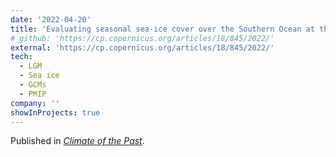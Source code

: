 ```yaml
---
date: '2022-04-20'
title: 'Evaluating seasonal sea-ice cover over the Southern Ocean at the Last Glacial Maximum'
# github: 'https://cp.copernicus.org/articles/18/845/2022/'
external: 'https://cp.copernicus.org/articles/18/845/2022/'
tech:
  - LGM
  - Sea ice
  - GCMs
  - PMIP
company: ''
showInProjects: true
---
```


Published in [*Climate of the Past*](https://cp.copernicus.org/articles/18/845/2022/).